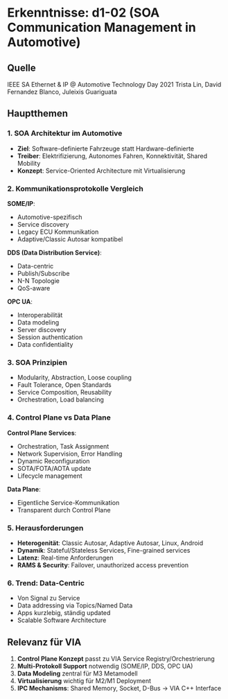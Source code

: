 # Erkenntnisse: d1-02 (SOA Communication Management in Automotive)

## Quelle
IEEE SA Ethernet & IP @ Automotive Technology Day 2021
Trista Lin, David Fernandez Blanco, Juleixis Guariguata

## Hauptthemen

### 1. SOA Architektur im Automotive
- **Ziel**: Software-definierte Fahrzeuge statt Hardware-definierte
- **Treiber**: Elektrifizierung, Autonomes Fahren, Konnektivität, Shared Mobility
- **Konzept**: Service-Oriented Architecture mit Virtualisierung

### 2. Kommunikationsprotokolle Vergleich
**SOME/IP**:
- Automotive-spezifisch
- Service discovery
- Legacy ECU Kommunikation
- Adaptive/Classic Autosar kompatibel

**DDS (Data Distribution Service)**:
- Data-centric
- Publish/Subscribe
- N-N Topologie
- QoS-aware

**OPC UA**:
- Interoperabilität
- Data modeling
- Server discovery
- Session authentication
- Data confidentiality

### 3. SOA Prinzipien
- Modularity, Abstraction, Loose coupling
- Fault Tolerance, Open Standards
- Service Composition, Reusability
- Orchestration, Load balancing

### 4. Control Plane vs Data Plane
**Control Plane Services**:
- Orchestration, Task Assignment
- Network Supervision, Error Handling
- Dynamic Reconfiguration
- SOTA/FOTA/AOTA update
- Lifecycle management

**Data Plane**:
- Eigentliche Service-Kommunikation
- Transparent durch Control Plane

### 5. Herausforderungen
- **Heterogenität**: Classic Autosar, Adaptive Autosar, Linux, Android
- **Dynamik**: Stateful/Stateless Services, Fine-grained services
- **Latenz**: Real-time Anforderungen
- **RAMS & Security**: Failover, unauthorized access prevention

### 6. Trend: Data-Centric
- Von Signal zu Service
- Data addressing via Topics/Named Data
- Apps kurzlebig, ständig updated
- Scalable Software Architecture

## Relevanz für VIA
1. **Control Plane Konzept** passt zu VIA Service Registry/Orchestrierung
2. **Multi-Protokoll Support** notwendig (SOME/IP, DDS, OPC UA)
3. **Data Modeling** zentral für M3 Metamodell
4. **Virtualisierung** wichtig für M2/M1 Deployment
5. **IPC Mechanisms**: Shared Memory, Socket, D-Bus → VIA C++ Interface
